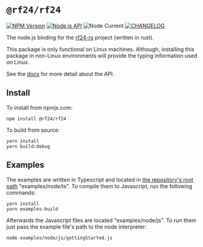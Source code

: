 # `@rf24/rf24`

[rtd-badge]: https://img.shields.io/readthedocs/rf24-rs
[docs]: https://rf24-rs.readthedocs.io/en/latest/node-api/
[rf24-rs]: https://github.com/nRF24/rf24-rs
[npm-badge]: https://img.shields.io/npm/v/%40rf24%2Frf24
[npm-link]: https://www.npmjs.com/package/@rf24/rf24
[node-version]: https://img.shields.io/node/v/%40rf24%2Frf24?color=blue
[changelog-badge]: https://img.shields.io/badge/keep_a_change_log-v1.1.0-ffec3d
[changelog-link]: https://rf24-rs.readthedocs.io/en/latest/rf24-node-changelog/

[![NPM Version][npm-badge]][npm-link]
[![Node.js API][rtd-badge]][docs]
![Node Current][node-version]
 [![CHANGELOG][changelog-badge]][changelog-link]

The node.js binding for the [rf24-rs] project (written in rust).

This package is only functional on Linux machines.
Although, installing this package in non-Linux environments will
provide the typing information used on Linux.

See the [docs] for more detail about the API.

## Install

To install from npmjs.com:

```text
npm install @rf24/rf24
```

To build from source:

```text
yarn install
yarn build:debug
```

## Examples

The examples are written in Typescript and located in [the repository's root path][rf24-rs] "examples/node/ts".
To compile them to Javascript, run the following commands:

```text
yarn install
yarn examples-build
```

Afterwards the Javascript files are located "examples/node/js".
To run them just pass the example file's path to the node interpreter:

```text
node examples/node/js/gettingStarted.js
```
